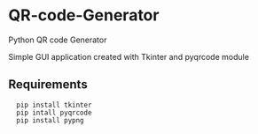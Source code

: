 # QR-code-Generator
Python QR code Generator

Simple GUI application created with Tkinter and pyqrcode module

## Requirements
      pip install tkinter
      pip intall pyqrcode
      pip install pypng
